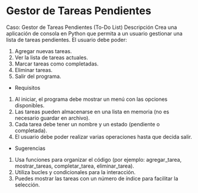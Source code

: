 # Gestor de Tareas Pendientes

Caso: Gestor de Tareas Pendientes (To-Do List)
Descripción
Crea una aplicación de consola en Python que permita a un usuario gestionar una lista de tareas pendientes. El usuario debe poder:

1. Agregar nuevas tareas.
2. Ver la lista de tareas actuales.
3. Marcar tareas como completadas.
4. Eliminar tareas.
5. Salir del programa.

- Requisitos

1. Al iniciar, el programa debe mostrar un menú con las opciones disponibles.
2. Las tareas pueden almacenarse en una lista en memoria (no es necesario guardar en archivo).
3. Cada tarea debe tener un nombre y un estado (pendiente o completada).
4. El usuario debe poder realizar varias operaciones hasta que decida salir.

- Sugerencias

1. Usa funciones para organizar el código (por ejemplo: agregar_tarea, mostrar_tareas, completar_tarea, eliminar_tarea).
2. Utiliza bucles y condicionales para la interacción.
3. Puedes mostrar las tareas con un número de índice para facilitar la selección.
